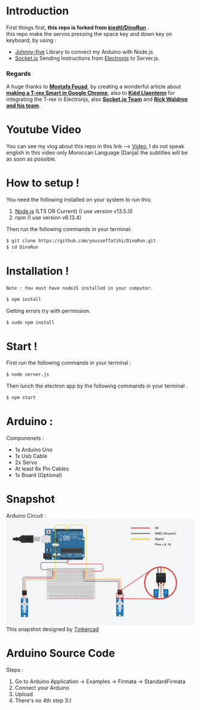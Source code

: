 # Introduction

First things first, **this repo is forked from [kiedtl/DinoRun](https://github.com/kiedtl/DinoRun) .**  
this repo make the servos pressing the space key and down key on keyboard, by using : 

 - [Johnny-five](https://github.com/rwaldron/johnny-five) Library to connect my Arduino with Node.js.
 - [Socket.io](https://github.com/socketio/socket.io) Sending Instructions from [Electronjs](https://www.electronjs.org/) to Server.js.

### Regards
A huge thanks to [**Mostafa Fouad**](https://github.com/teefouad), by creating a wonderful article about [**making a T-rex Smart in Google Chrome**](https://medium.com/@TeeFouad/making-the-t-rex-smarter-ebf9aea0660f), also to  [**Kiëd Llaentenn**](https://github.com/kiedtl) for integrating the T-rex in Electronjs, also [**Socket.io Team**](https://github.com/socketio) and [**Rick Waldron
 and his team**](https://github.com/rwaldron).

 # Youtube Video
 You can see my vlog about this repo in this link --> [Video](https://youtu.be/ZEcvsIrnE6o), I do not speak english in this video only Moroccan Language (Darija) the subtitles will be as soon as possible.
 
# How to setup !

You need the following installed on your system to run this:

 1. [Node.js](https://nodejs.org/en/) (LTS OR Current) (I use version v13.5.0)
 2. npm (I use version v6.13.4)

Then run the following commands in your terminal:


```sh
$ git clone https://github.com/yousseffatihi/DinoRun.git
$ cd DinoRun
```

# Installation !
`Note : You must have nodeJS installed in your computer.`

```sh
$ npm install
```
Getting errors try with permission.
```sh
$ sudo npm install
```

# Start !
First run the following commands in your terminal :
```sh
$ node server.js
```
Then lunch the electron app by the following commands in your terminal .
```sh
$ npm start
```

# Arduino :

Componenets :
  - 1x Arduino Uno
  - 1x Usb Cable
  - 2x Servo
  - At least 6x Pin Cables
  - 1x Board (Optional)

# Snapshot

Arduino Circuit : 
![](Circuit.png)
This snapshot designed by [Tinkercad](https://www.tinkercad.com/things/8aU1buNOmLk)

# Arduino Source Code
Steps :
 
 1. Go to Arduino Application -> Examples -> Firmata -> StandardFirmata
 2. Connect your Arduino
 3. Upload
 4. There's no 4th step 3:)